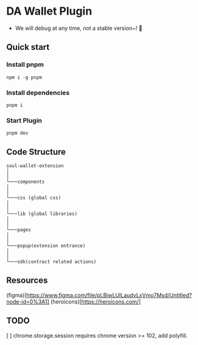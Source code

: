 # DA Wallet Plugin

+ We will debug at any time, not a stable version~! 🚧

## Quick start

### Install pnpm

`npm i -g pnpm`

### Install dependencies

`pnpm i`


### Start Plugin

`pnpm dev`


## Code Structure

```
soul-wallet-extension
│
│
└───components
│
│
└───css (global css)
│
│
└───lib (global libraries)
│
│
└───pages
│
│
└───popup(extension entrance)
│
│
└───sdk(contract related actions)
```

## Resources

(figma)[https://www.figma.com/file/pLBiwLUILaudvLxVmo7Msd/Untitled?node-id=0%3A1]
(heroicons)[https://heroicons.com/]

## TODO
[ ] chrome.storage.session requires chrome version >= 102, add polyfill.
